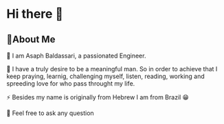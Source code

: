 # Hi there 👋

<!--
**Baldassari/baldassari** is a ✨ _special_ ✨ repository because its `README.md` (this file) appears on your GitHub profile.

Here are some ideas to get you started:

- 🔭 I’m currently working on ...
- 🌱 I’m currently learning ...
- 👯 I’m looking to collaborate on ...
- 🤔 I’m looking for help with ...
- 💬 Ask me about ...
- 📫 How to reach me: ...
- 😄 Pronouns: ...
- ⚡ Fun fact: ...
-->

## 🚀About Me

🐳 I am Asaph Baldassari, a passionated Engineer. 

🥦 I have a truly desire to be a meaningful man. So in order to achieve that I keep praying, learnig, challenging myself, listen, reading, working and spreeding love for who pass throught my life.

⚡ Besides my name is originally from Hebrew I am from Brazil 😁

💬 Feel free to ask any question
